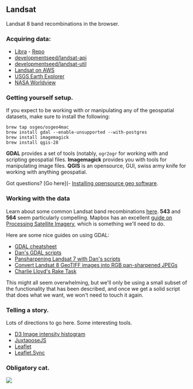 Landsat
-------

Landsat 8 band recombinations in the browser.


### Acquiring data:

- [Libra](http://libra.developmentseed.org/) - [Repo](https://github.com/AstroDigital/libra)
- [developmentseed/landsat-api](https://github.com/developmentseed/landsat-api)
- [developmentseed/landsat-util](https://github.com/developmentseed/landsat-util)
- [Landsat on AWS](https://aws.amazon.com/public-data-sets/landsat/)
- [USGS Earth Explorer](http://earthexplorer.usgs.gov/)
- [NASA Worldview](https://earthdata.nasa.gov/labs/worldview/)


### Getting yourself setup.

If you expect to be working with or manipulating any of the geospatial datasets, make sure to install the following:

```
brew tap osgeo/osgeo4mac
brew install gdal --enable-unsupported --with-postgres
brew install imagemagick
brew install qgis-28
```

__GDAL__ provides a set of tools (notably, `ogr2ogr` for working with and scripting geospatial files. __Imagemagick__ provides you with tools for manipulating image files. __QGIS__ is an opensource, GUI, swiss army knife for working with anything geospatial.

Got questions? [Go here](- [Installing opensource geo software](https://github.com/nvkelso/geo-how-to/wiki/Installing-Open-Source-Geo-Software:-Mac-Edition).


### Working with the data

Learn about some common Landsat band recombinations [here](http://blogs.esri.com/esri/arcgis/2013/07/24/band-combinations-for-landsat-8/). __543__ and __564__ seem particularly compelling. Mapbox has an excellent [guide on Processing Satellite Imagery](https://www.mapbox.com/foundations/processing-satellite-imagery), which is something we'll need to do.

Here are some nice guides on using GDAL:

- [GDAL cheatsheet](<https://github.com/dwtkns/gdal-cheat-sheet>)
- [Dan's GDAL scripts](https://github.com/gina-alaska/dans-gdal-scripts)
- [Pansharpening Landsat 7 with Dan's scripts](http://blog.remotesensing.io/2013/04/pansharpening-using-a-handy-gdal-tool)	
- [Convert Landsat 8 GeoTIFF images into RGB pan-sharpened JPEGs](https://gist.github.com/briantjacobs/48320e59954ee7ec5cd1)
- [Charlie Lloyd's Rake Task](https://gist.github.com/briantjacobs/0d3f9a62fc7ca115ee5b)

This might all seem overwhelming, but we'll only be using a small subset of the functionality that has been described, and once we get a solid script that does what we want, we won't need to touch it again.


### Telling a story.

Lots of directions to go here. Some interesting tools.

- [D3 Image intensity histogram](http://bl.ocks.org/jinroh/4666920)
- [JuxtaposeJS](http://juxtapose.knightlab.com)
- [Leaflet](http://leafletjs.com)
- [Leaflet.Sync](https://github.com/turban/Leaflet.Sync)


### Obligatory cat.

![](https://cloud.githubusercontent.com/assets/1131098/5263449/860f9836-7a31-11e4-8c6a-9ac8cd0cdcb1.gif)
